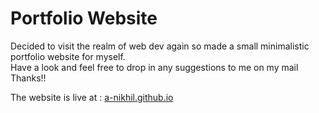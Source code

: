 # Portfolio Website

Decided to visit the realm of web dev again so made a small minimalistic portfolio website for myself.  
Have a look and feel free to drop in any suggestions to me on my mail  
Thanks!!

The website is live at : <a href="https://a-nikhil.github.io/">a-nikhil.github.io</a>